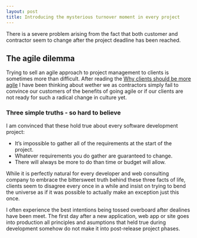 ```yaml
---
layout: post
title: Introducing the mysterious turnover moment in every project
---
```


There is a severe problem arising from the fact that both customer and contractor seem to change after the project deadline has been reached.

## The agile dilemma

Trying to sell an agile approach to project management to clients is sometimes more than difficult. After reading the [Why clients should be more agile](http://8gramgorilla.com/why-clients-should-be-more-agile/) I have been thinking about wether we as contractors
simply fail to convince our customers of the benefits of going agile or if our clients are not ready for such a radical change in culture yet.

### Three simple truths - so hard to believe

I am convinced that these hold true about every software development project:

* It’s impossible to gather all of the requirements at the start of the project.
* Whatever requirements you do gather are guaranteed to change.
* There will always be more to do than time or budget will allow.

While it is perfectly natural for every developer and web consulting company to embrace the bittersweet truth behind these three facts of life, clients seem to disagree every once in a while and insist on trying to bend the universe as if it was possible to actually make an
exception just this once.

I often experience the best intentions being tossed overboard after dealines have been meet. The first day after a new application, web app or site goes into production all principles and asumptions that held true during development somehow do not make it into post-release project phases.